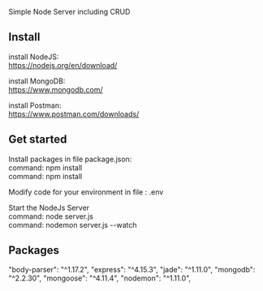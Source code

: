 Simple Node Server including CRUD 

## Install

install NodeJS:<br/>
https://nodejs.org/en/download/

install MongoDB:<br/>
https://www.mongodb.com/

install Postman:<br/>
https://www.postman.com/downloads/

## Get started

Install packages in file package.json: <br/>
command: npm install<br/>
command: npm install<br/>

Modify code for your environment in file : .env<br/>

Start the NodeJs Server<br/>
command: node server.js<br/>
command: nodemon server.js --watch<br/>

## Packages 

"body-parser": "^1.17.2",
"express": "^4.15.3",
"jade": "^1.11.0",
"mongodb": "^2.2.30",
"mongoose": "^4.11.4",
"nodemon": "^1.11.0",

